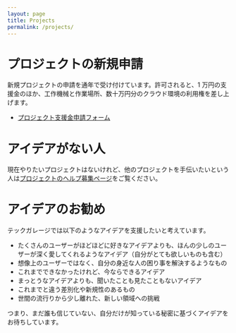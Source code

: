 ```yaml
---
layout: page
title: Projects
permalink: /projects/
---
```


# プロジェクトの新規申請

新規プロジェクトの申請を通年で受け付けています。許可されると、1 万円の支援金のほか、工作機械と作業場所、数十万円分のクラウド環境の利用権を差し上げます。

- [プロジェクト支援金申請フォーム](https://hongotechgarage.typeform.com/to/aggjBA)

# アイデアがない人

現在やりたいプロジェクトはないけれど、他のプロジェクトを手伝いたいという人は[プロジェクトのヘルプ募集ページ](http://git.hongotechgarage.com/htg/projects0/issues)をご覧ください。

# アイデアのお勧め

テックガレージでは以下のようなアイデアを支援したいと考えています。

- たくさんのユーザーがほどほどに好きなアイデアよりも、ほんの少しのユーザーが深く愛してくれるようなアイデア（自分がとても欲しいものも含む）
- 想像上のユーザーではなく、自分の身近な人の困り事を解決するようなもの
- これまでできなかったけれど、今ならできるアイデア
- まっとうなアイデアよりも、聞いたことも見たこともないアイデア
- これまでと違う差別化や新規性のあるもの
- 世間の流行りから少し離れた、新しい領域への挑戦

つまり、まだ誰も信じていない、自分だけが知っている秘密に基づくアイデアをお待ちしています。
